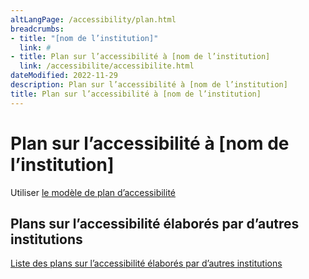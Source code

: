 ```yaml
---
altLangPage: /accessibility/plan.html
breadcrumbs:
- title: "[nom de l’institution]"
  link: #
- title: Plan sur l’accessibilité à [nom de l’institution]
  link: /accessibilite/accessibilite.html  
dateModified: 2022-11-29
description: Plan sur l’accessibilité à [nom de l’institution]
title: Plan sur l’accessibilité à [nom de l’institution]
---
```

<h1 property="name" id="wb-cont" dir="ltr">Plan sur l’accessibilité à [nom de l’institution]</h1>
<p>Utiliser <a href="https://www.canada.ca/fr/emploi-developpement-social/programmes/directives-reglements-canadien-accessibilite/plans-accessibilite/exemple.html">le modèle de plan d’accessibilité</a></p>
<h2>Plans sur l’accessibilité élaborés par d’autres institutions</h2>
<p><a href="https://open.canada.ca/fr">Liste des plans sur l’accessibilité élaborés par d’autres institutions</a></p>
